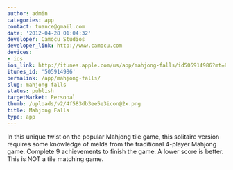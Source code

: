 ```yaml
---
author: admin
categories: app
contact: tuance@gmail.com
date: '2012-04-28 01:04:32'
developer: Camocu Studios
developer_link: http://www.camocu.com
devices: 
- ios
ios_link: http://itunes.apple.com/us/app/mahjong-falls/id505914986?mt=8&uo=4
itunes_id: '505914986'
permalink: /app/mahjong-falls/
slug: mahjong-falls
status: publish
targetMarket: Personal
thumb: /uploads/v2/4f583db3ee5e3icon@2x.png
title: Mahjong Falls
type: app
---
```


In this unique twist on the popular Mahjong tile game, this solitaire version requires some knowledge of melds from the traditional 4-player Mahjong game. Complete 9 achievements to finish the game. A lower score is better. This is NOT a tile matching game.